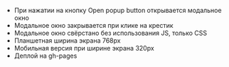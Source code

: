 * При нажатии на кнопку Open popup button открывается модальное окно
* Модальное окно закрывается при клике на крестик
* Модальное окно свёрстано без использования JS, только CSS
* Планшетная ширина экрана 768px
* Мобильная версия при ширине экрана 320px
* Деплой на gh-pages
